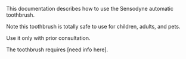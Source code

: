 This documentation describes how to use the Sensodyne automatic toothbrush.

Note this toothbrush is totally safe to use for children, adults, and pets.

Use it only with prior consultation.

The toothbrush requires [need info here].